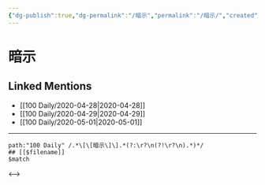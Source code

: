 ```yaml
---
{"dg-publish":true,"dg-permalink":"/暗示","permalink":"/暗示/","created":"2023-04-03T20:08:49.000+08:00","updated":"2023-04-03T20:08:50.000+08:00"}
---
```


# 暗示

## Linked Mentions
- [[100 Daily/2020-04-28\|2020-04-28]]
- [[100 Daily/2020-04-29\|2020-04-29]]
- [[100 Daily/2020-05-01\|2020-05-01]]


---

```expander
path:"100 Daily" /.*\[\[暗示\]\].*(?:\r?\n(?!\r?\n).*)*/
## [[$filename]]
$match
```

<-->
